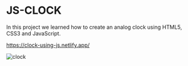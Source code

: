 # JS-CLOCK

In this project we learned how to create an analog clock using HTML5, CSS3 and JavaScript.

https://clock-using-js.netlify.app/

![clock](https://user-images.githubusercontent.com/57026722/156113647-75602eeb-80f0-4c6f-8b71-1dd1e7708f5e.png)
